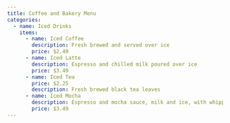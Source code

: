 ```yaml
---
title: Coffee and Bakery Menu
categories:
  - name: Iced Drinks
    items:
      - name: Iced Coffee
        description: Fresh brewed and served over ice
        price: $2.49
      - name: Iced Latte
        description: Espresso and chilled milk poured over ice
        price: $3.49
      - name: Iced Tea
        price: $2.25
        description: Fresh brewed black tea leaves
      - name: Iced Mocha
        description: Espresso and mocha sauce, milk and ice, with whipped cream
        price: $3.49
---
```

